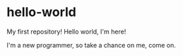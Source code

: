 # hello-world

My first repository! Hello world, I'm here!

I'm a new programmer, so take a chance on me, come on.
